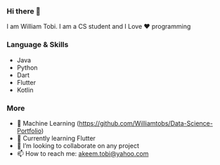 ### Hi there 👋
I am William Tobi. I am a CS student and I Love ❤️ programming 

### Language & Skills
- Java
- Python
- Dart
- Flutter
- Kotlin

### More
- 🌱 Machine Learning (https://github.com/Williamtobs/Data-Science-Portfolio)
- 🌱 Currently learning Flutter
- 👯 I’m looking to collaborate on any project
- 📫 How to reach me: akeem.tobi@yahoo.com
